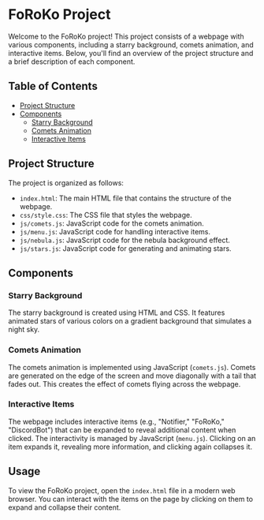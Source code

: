 # FoRoKo Project

Welcome to the FoRoKo project! This project consists of a webpage with various components, including a starry background, comets animation, and interactive items. Below, you'll find an overview of the project structure and a brief description of each component.

## Table of Contents

- [Project Structure](#project-structure)
- [Components](#components)
  - [Starry Background](#starry-background)
  - [Comets Animation](#comets-animation)
  - [Interactive Items](#interactive-items)

## Project Structure

The project is organized as follows:

- `index.html`: The main HTML file that contains the structure of the webpage.
- `css/style.css`: The CSS file that styles the webpage.
- `js/comets.js`: JavaScript code for the comets animation.
- `js/menu.js`: JavaScript code for handling interactive items.
- `js/nebula.js`: JavaScript code for the nebula background effect.
- `js/stars.js`: JavaScript code for generating and animating stars.

## Components

### Starry Background

The starry background is created using HTML and CSS. It features animated stars of various colors on a gradient background that simulates a night sky.

### Comets Animation

The comets animation is implemented using JavaScript (`comets.js`). Comets are generated on the edge of the screen and move diagonally with a tail that fades out. This creates the effect of comets flying across the webpage.

### Interactive Items

The webpage includes interactive items (e.g., "Notifier," "FoRoKo," "DiscordBot") that can be expanded to reveal additional content when clicked. The interactivity is managed by JavaScript (`menu.js`). Clicking on an item expands it, revealing more information, and clicking again collapses it.

## Usage

To view the FoRoKo project, open the `index.html` file in a modern web browser. You can interact with the items on the page by clicking on them to expand and collapse their content.
